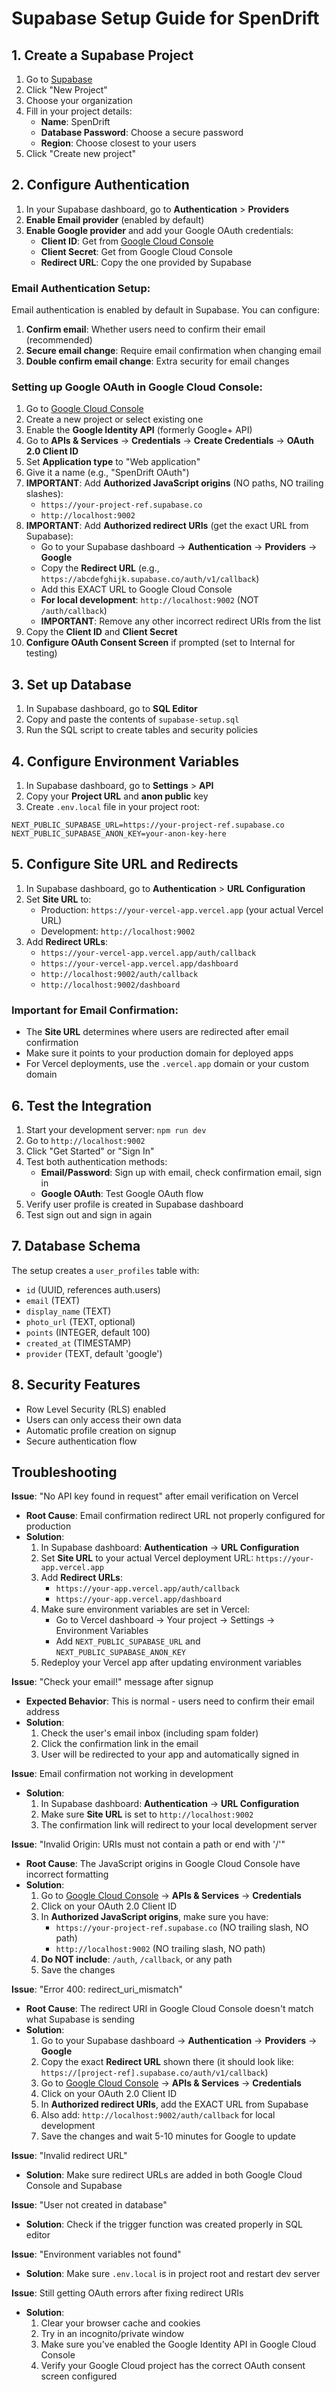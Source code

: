 # Supabase Setup Guide for SpenDrift

## 1. Create a Supabase Project

1. Go to [Supabase](https://app.supabase.com)
2. Click "New Project"
3. Choose your organization
4. Fill in your project details:
   - **Name**: SpenDrift
   - **Database Password**: Choose a secure password
   - **Region**: Choose closest to your users
5. Click "Create new project"

## 2. Configure Authentication

1. In your Supabase dashboard, go to **Authentication** > **Providers**
2. **Enable Email provider** (enabled by default)
3. **Enable Google provider** and add your Google OAuth credentials:
   - **Client ID**: Get from [Google Cloud Console](https://console.cloud.google.com)
   - **Client Secret**: Get from Google Cloud Console
   - **Redirect URL**: Copy the one provided by Supabase

### Email Authentication Setup:

Email authentication is enabled by default in Supabase. You can configure:
1. **Confirm email**: Whether users need to confirm their email (recommended)
2. **Secure email change**: Require email confirmation when changing email
3. **Double confirm email change**: Extra security for email changes

### Setting up Google OAuth in Google Cloud Console:

1. Go to [Google Cloud Console](https://console.cloud.google.com)
2. Create a new project or select existing one
3. Enable the **Google Identity API** (formerly Google+ API)
4. Go to **APIs & Services** → **Credentials** → **Create Credentials** → **OAuth 2.0 Client ID**
5. Set **Application type** to "Web application"
6. Give it a name (e.g., "SpenDrift OAuth")
7. **IMPORTANT**: Add **Authorized JavaScript origins** (NO paths, NO trailing slashes):
   - `https://your-project-ref.supabase.co`
   - `http://localhost:9002`
8. **IMPORTANT**: Add **Authorized redirect URIs** (get the exact URL from Supabase):
   - Go to your Supabase dashboard → **Authentication** → **Providers** → **Google**
   - Copy the **Redirect URL** (e.g., `https://abcdefghijk.supabase.co/auth/v1/callback`)
   - Add this EXACT URL to Google Cloud Console
   - **For local development**: `http://localhost:9002` (NOT `/auth/callback`)
   - **IMPORTANT**: Remove any other incorrect redirect URIs from the list
9. Copy the **Client ID** and **Client Secret**
10. **Configure OAuth Consent Screen** if prompted (set to Internal for testing)

## 3. Set up Database

1. In Supabase dashboard, go to **SQL Editor**
2. Copy and paste the contents of `supabase-setup.sql`
3. Run the SQL script to create tables and security policies

## 4. Configure Environment Variables

1. In Supabase dashboard, go to **Settings** > **API**
2. Copy your **Project URL** and **anon public** key
3. Create `.env.local` file in your project root:

```env
NEXT_PUBLIC_SUPABASE_URL=https://your-project-ref.supabase.co
NEXT_PUBLIC_SUPABASE_ANON_KEY=your-anon-key-here
```

## 5. Configure Site URL and Redirects

1. In Supabase dashboard, go to **Authentication** > **URL Configuration**
2. Set **Site URL** to:
   - Production: `https://your-vercel-app.vercel.app` (your actual Vercel URL)
   - Development: `http://localhost:9002`
3. Add **Redirect URLs**:
   - `https://your-vercel-app.vercel.app/auth/callback`
   - `https://your-vercel-app.vercel.app/dashboard`
   - `http://localhost:9002/auth/callback`
   - `http://localhost:9002/dashboard`

### Important for Email Confirmation:
- The **Site URL** determines where users are redirected after email confirmation
- Make sure it points to your production domain for deployed apps
- For Vercel deployments, use the `.vercel.app` domain or your custom domain

## 6. Test the Integration

1. Start your development server: `npm run dev`
2. Go to `http://localhost:9002`
3. Click "Get Started" or "Sign In"
4. Test both authentication methods:
   - **Email/Password**: Sign up with email, check confirmation email, sign in
   - **Google OAuth**: Test Google OAuth flow
5. Verify user profile is created in Supabase dashboard
6. Test sign out and sign in again

## 7. Database Schema

The setup creates a `user_profiles` table with:

- `id` (UUID, references auth.users)
- `email` (TEXT)
- `display_name` (TEXT)
- `photo_url` (TEXT, optional)
- `points` (INTEGER, default 100)
- `created_at` (TIMESTAMP)
- `provider` (TEXT, default 'google')

## 8. Security Features

- Row Level Security (RLS) enabled
- Users can only access their own data
- Automatic profile creation on signup
- Secure authentication flow

## Troubleshooting

**Issue**: "No API key found in request" after email verification on Vercel
- **Root Cause**: Email confirmation redirect URL not properly configured for production
- **Solution**: 
  1. In Supabase dashboard: **Authentication** → **URL Configuration**
  2. Set **Site URL** to your actual Vercel deployment URL: `https://your-app.vercel.app`
  3. Add **Redirect URLs**:
     - `https://your-app.vercel.app/auth/callback`
     - `https://your-app.vercel.app/dashboard`
  4. Make sure environment variables are set in Vercel:
     - Go to Vercel dashboard → Your project → Settings → Environment Variables
     - Add `NEXT_PUBLIC_SUPABASE_URL` and `NEXT_PUBLIC_SUPABASE_ANON_KEY`
  5. Redeploy your Vercel app after updating environment variables

**Issue**: "Check your email!" message after signup
- **Expected Behavior**: This is normal - users need to confirm their email address
- **Solution**: 
  1. Check the user's email inbox (including spam folder)
  2. Click the confirmation link in the email
  3. User will be redirected to your app and automatically signed in

**Issue**: Email confirmation not working in development
- **Solution**: 
  1. In Supabase dashboard: **Authentication** → **URL Configuration**
  2. Make sure **Site URL** is set to `http://localhost:9002`
  3. The confirmation link will redirect to your local development server

**Issue**: "Invalid Origin: URIs must not contain a path or end with '/'"
- **Root Cause**: The JavaScript origins in Google Cloud Console have incorrect formatting
- **Solution**: 
  1. Go to [Google Cloud Console](https://console.cloud.google.com) → **APIs & Services** → **Credentials**
  2. Click on your OAuth 2.0 Client ID
  3. In **Authorized JavaScript origins**, make sure you have:
     - `https://your-project-ref.supabase.co` (NO trailing slash, NO path)
     - `http://localhost:9002` (NO trailing slash, NO path)
  4. **Do NOT include**: `/auth`, `/callback`, or any path
  5. Save the changes

**Issue**: "Error 400: redirect_uri_mismatch" 
- **Root Cause**: The redirect URI in Google Cloud Console doesn't match what Supabase is sending
- **Solution**: 
  1. Go to your Supabase dashboard → **Authentication** → **Providers** → **Google**
  2. Copy the exact **Redirect URL** shown there (it should look like: `https://[project-ref].supabase.co/auth/v1/callback`)
  3. Go to [Google Cloud Console](https://console.cloud.google.com) → **APIs & Services** → **Credentials**
  4. Click on your OAuth 2.0 Client ID
  5. In **Authorized redirect URIs**, add the EXACT URL from Supabase
  6. Also add: `http://localhost:9002/auth/callback` for local development
  7. Save the changes and wait 5-10 minutes for Google to update

**Issue**: "Invalid redirect URL"
- **Solution**: Make sure redirect URLs are added in both Google Cloud Console and Supabase

**Issue**: "User not created in database"
- **Solution**: Check if the trigger function was created properly in SQL editor

**Issue**: "Environment variables not found"
- **Solution**: Make sure `.env.local` is in project root and restart dev server

**Issue**: Still getting OAuth errors after fixing redirect URIs
- **Solution**: 
  1. Clear your browser cache and cookies
  2. Try in an incognito/private window
  3. Make sure you've enabled the Google Identity API in Google Cloud Console
  4. Verify your Google Cloud project has the correct OAuth consent screen configured
